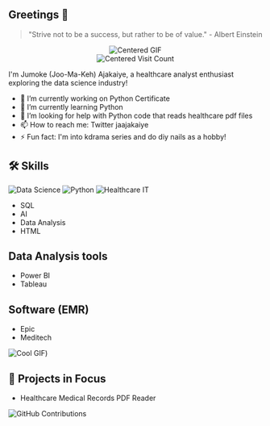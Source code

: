 ## Greetings 🌹
<div align="center">
  <blockquote>
    <p>"Strive not to be a success, but rather to be of value." - Albert Einstein</p>
  </blockquote>
</div>
                                               
<div align="center">
  <img src="https://media.giphy.com/media/eB5wdH3DfPMdBx1bNY/giphy.gif?cid=ecf05e47f38we3u20tyorqxd7wif516htvtlvie2bcvzfus5&ep=v1_gifs_search&rid=giphy.gif&ct=g" alt="Centered GIF">
</div>

<!--
**jaajakaiye/jaajakaiye** is a ✨ _special_ ✨ repository because its `README.md` (this file) appears on your GitHub profile.
-->

<div align="center">
  <img src="https://visitor-badge.laobi.icu/badge?page_id=jaajakaiye.jaajakaiye"alt="Centered Visit Count">
</div>

                                                
I'm Jumoke (Joo-Ma-Keh) Ajakaiye, a healthcare analyst enthusiast exploring the data science industry!

- 🔭 I’m currently working on Python Certificate
- 🌱 I’m currently learning Python
- 🤔 I’m looking for help with Python code that reads healthcare pdf files
- 📫 How to reach me: Twitter jaajakaiye
- ⚡ Fun fact: I'm into kdrama series and do diy nails as a hobby!
  
## 🛠️ Skills
![Data Science](https://img.shields.io/badge/Data%20Science-Innovative-blue?style=for-the-badge)
![Python](https://img.shields.io/badge/Python-3776AB?style=for-the-badge&logo=python&logoColor=white)
![Healthcare IT](https://img.shields.io/badge/Healthcare_IT-Innovation-brightgreen?style=for-the-badge)
- SQL
- AI 
- Data Analysis
- HTML

## Data Analysis tools
- Power BI
- Tableau 

## Software (EMR)
- Epic
- Meditech

![Cool GIF](https://media.giphy.com/media/v1.Y2lkPTc5MGI3NjExNWRuZjh2ZjhkNnN4c2FibXNnbTZvNHFobHA1ODcybG5pc2tsbGQ0ZSZlcD12MV9naWZzX3NlYXJjaCZjdD1n/SvckSy7fFviqrq8ClF/giphy.gif))

## 🔬 Projects in Focus
- Healthcare Medical Records PDF Reader

![GitHub Contributions](https://activity-graph.herokuapp.com/graph?username=jaajakaiye&theme=github)

